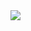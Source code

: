 <img src="https://github-readme-stats.vercel.app/api?username=wik3d&show_icons=true&include_all_commits=true&show_icons=true&title_color=ffffff&icon_color=ffffff&text_color=ffffff&bg_color=22272e&hide_border=true" />
